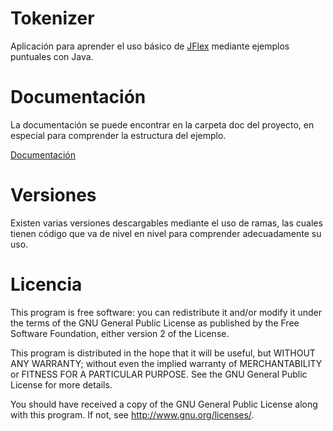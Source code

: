 # Tokenizer

Aplicación para aprender el uso básico de [JFlex](http://jflex.de/) mediante ejemplos puntuales con Java.


# Documentación

La documentación se puede encontrar en la carpeta doc del proyecto, en especial para comprender la estructura del ejemplo.

[Documentación](doc/index.md)


# Versiones

Existen varias versiones descargables mediante el uso de ramas, las cuales tienen código que va de nivel en nivel para comprender adecuadamente su uso.

# Licencia

This program is free software: you can redistribute it and/or modify
it under the terms of the GNU General Public License as published by
the Free Software Foundation, either version 2 of the License.

This program is distributed in the hope that it will be useful,
but WITHOUT ANY WARRANTY; without even the implied warranty of
MERCHANTABILITY or FITNESS FOR A PARTICULAR PURPOSE.  See the
GNU General Public License for more details.

You should have received a copy of the GNU General Public License
along with this program.  If not, see <http://www.gnu.org/licenses/>.
